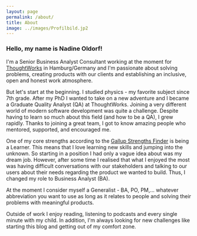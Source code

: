 ```yaml
---
layout: page
permalink: /about/
title: About
image: ../images/Profilbild.jp2
---
```


### Hello, my name is Nadine Oldorf!

I'm a Senior Business Analyst Consultant working at the moment for [ThoughtWorks](https://www.thoughtworks.com/) in Hamburg/Germany and I'm passionate about solving problems, creating products with our clients and establishing an inclusive, open and honest work atmosphere.
 
 But let's start at the beginning. I studied physics - my favorite subject since 7th grade. After my PhD I wanted to take on a new adventure and I became a Graduate Quality Analyst (QA) at ThoughtWorks. Joining a very different world of modern software development was quite a challenge. Despite having to learn so much about this field (and how to be a QA), I grew rapidly. Thanks to joining a great team, I got to know amazing people who mentored, supported, and encouraged me.
 
 One of my core strengths according to the [Gallup Strengths Finder](https://www.amazon.com/StrengthsFinder-2-0-Tom-Rath/dp/159562015X/ref=sr_1_1?crid=NSE4JJ50V46F&keywords=gallup+strengths+finder+2.0+with+access+code&qid=1582837613&sprefix=gallup+%2Caps%2C229&sr=8-1) is being a Learner. This means that I love learning new skills and jumping into the unknown. So starting in a position I had only a vague idea about was my dream job.
 However, after some time I realised that what I enjoyed the most was having difficult conversations with our stakeholders and talking to our users about their needs regarding the product we wanted to build. Thus, I changed my role to Business Analyst (BA).
 
 At the moment I consider myself a Generalist - BA, PO, PM,... whatever abbreviation you want to use as long as it relates to people and solving their problems with meaningful products.
 
 Outside of work I enjoy reading, listening to podcasts and every single minute with my child. In addition, 
 I'm always looking for new challenges like starting this blog and getting out of my comfort zone.